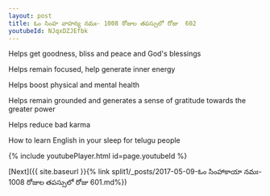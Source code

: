 ```yaml
---
layout: post
title: ఓం సింహ వాహన్య నమః- 1008 రోజుల తపస్సులో రోజు  602
youtubeId: NJqxDZJEfbk
---
```

 
 
Helps get goodness, bliss and peace and God's blessings
 
Helps remain focused, help generate inner energy 
 
Helps boost physical and mental health 
 
Helps remain grounded and generates a sense of gratitude towards the greater power 
 
Helps reduce bad karma
 
How to learn English in your sleep for telugu people
 
 
 
 


{% include youtubePlayer.html id=page.youtubeId %}
 
[Next]({{ site.baseurl }}{% link split1/_posts/2017-05-09-ఓం సింహాకాయా నమః- 1008 రోజుల తపస్సులో రోజు  601.md%})
 
